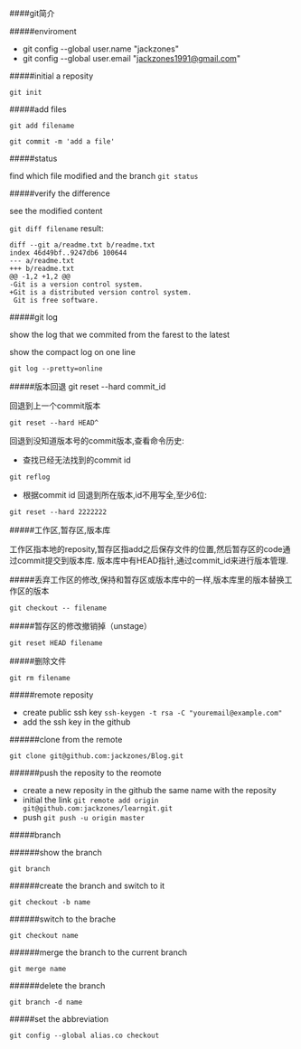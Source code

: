 ####git简介

#####enviroment

- git config --global user.name "jackzones"
- git config --global user.email "jackzones1991@gmail.com"

#####initial a reposity

`git init`

#####add files

`git add filename`

`git commit -m 'add a file'`

#####status

find which file modified and the branch
`git status`

#####verify the difference

see the modified content

`git diff filename`
result:
```
diff --git a/readme.txt b/readme.txt
index 46d49bf..9247db6 100644
--- a/readme.txt
+++ b/readme.txt
@@ -1,2 +1,2 @@
-Git is a version control system.
+Git is a distributed version control system.
 Git is free software.
 ```
#####git log

show the log that we commited from the farest to the latest 

show the compact log on one line

`git log --pretty=online`

#####版本回退 git reset --hard commit_id

回退到上一个commit版本


`git reset --hard HEAD^`

回退到没知道版本号的commit版本,查看命令历史:


- 查找已经无法找到的commit id

`git reflog`

- 根据commit id 回退到所在版本,id不用写全,至少6位:

`git reset --hard 2222222`


#####工作区,暂存区,版本库

工作区指本地的reposity,暂存区指add之后保存文件的位置,然后暂存区的code通过commit提交到版本库.
版本库中有HEAD指针,通过commit_id来进行版本管理.

#####丢弃工作区的修改,保持和暂存区或版本库中的一样,版本库里的版本替换工作区的版本

`git checkout -- filename`

#####暂存区的修改撤销掉（unstage）

`git reset HEAD filename`

#####删除文件

`git rm filename`

#####remote reposity

- create public ssh key `ssh-keygen -t rsa -C "youremail@example.com"`
- add the ssh key in the github

######clone from the remote

`git clone git@github.com:jackzones/Blog.git`

######push the reposity to the reomote

- create a new reposity in the github the same name with the reposity
- initial the link `git remote add origin git@github.com:jackzones/learngit.git`
- push `git push -u origin master`

#####branch

######show the branch

`git branch`

######create the branch and switch to it

`git checkout -b name`

######switch to the brache

`git checkout name`

######merge the branch to the current branch

`git merge name`

######delete the branch

`git branch -d name`

#####set the abbreviation

`git config --global alias.co checkout`




















